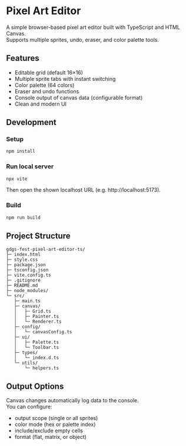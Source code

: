 # Pixel Art Editor

A simple browser-based pixel art editor built with TypeScript and HTML Canvas.  
Supports multiple sprites, undo, eraser, and color palette tools.

## Features

- Editable grid (default 16×16)
- Multiple sprite tabs with instant switching
- Color palette (64 colors)
- Eraser and undo functions
- Console output of canvas data (configurable format)
- Clean and modern UI

## Development

### Setup

```bash
npm install
```

### Run local server

```bash
npx vite
```

Then open the shown localhost URL (e.g. http://localhost:5173).

### Build

```bash
npm run build
```

## Project Structure

```
gdgs-fest-pixel-art-editor-ts/
├─ index.html
├─ style.css
├─ package.json
├─ tsconfig.json
├─ vite.config.ts
├─ .gitignore
├─ README.md
├─ node_modules/
└─ src/
   ├─ main.ts
   ├─ canvas/
   │   ├─ Grid.ts
   │   ├─ Painter.ts
   │   └─ Renderer.ts
   ├─ config/
   │   └─ canvasConfig.ts
   ├─ ui/
   │   ├─ Palette.ts
   │   └─ Toolbar.ts
   ├─ types/
   │   └─ index.d.ts
   └─ utils/
       └─ helpers.ts
```


## Output Options

Canvas changes automatically log data to the console.  
You can configure:
- output scope (single or all sprites)
- color mode (hex or palette index)
- include/exclude empty cells
- format (flat, matrix, or object)
